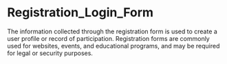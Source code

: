 # Registration_Login_Form
 The information collected through the registration form is used to create a user profile or record of participation. Registration forms are commonly used for websites, events, and educational programs, and may be required for legal or security purposes.
